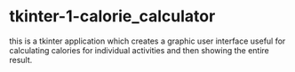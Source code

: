 # tkinter-1-calorie_calculator
this is a tkinter application which creates a graphic user interface useful for calculating calories for individual activities and then showing the entire result.
